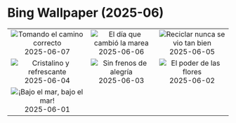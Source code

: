 # Bing Wallpaper (2025-06)

|  |  |  |
|:---:|:---:|:---:|
| ![](https://www.bing.com/th?id=OHR.PacificCrestTrail_ES-ES3148246580_400x240.jpg "Tomando el camino correcto") 2025-06-07 | ![](https://www.bing.com/th?id=OHR.NormandyBeach_ES-ES2863292551_400x240.jpg "El día que cambió la marea") 2025-06-06 | ![](https://www.bing.com/th?id=OHR.OlivaresMural_ES-ES7218911366_400x240.jpg "Reciclar nunca se vio tan bien") 2025-06-05 |
| ![](https://www.bing.com/th?id=OHR.CalaLuna_ES-ES6894495288_400x240.jpg "Cristalino y refrescante") 2025-06-04 | ![](https://www.bing.com/th?id=OHR.BicyclesUtrecht_ES-ES6764492032_400x240.jpg "Sin frenos de alegría") 2025-06-03 | ![](https://www.bing.com/th?id=OHR.EchinaceaButterfly_ES-ES6329084814_400x240.jpg "El poder de las flores") 2025-06-02 |
| ![](https://www.bing.com/th?id=OHR.GrandeTerreReef_ES-ES6037163646_400x240.jpg "¡Bajo el mar, bajo el mar!") 2025-06-01 |  |  |
